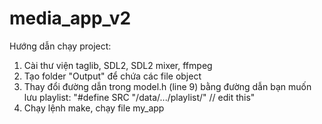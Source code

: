 # media_app_v2
Hướng dẫn chạy project:
1. Cài thư viện taglib, SDL2, SDL2 mixer, ffmpeg
2. Tạo folder "Output" để chứa các file object
3. Thay đổi đường dẫn trong model.h (line 9) bằng đường dẫn bạn muốn lưu playlist: 
          "#define SRC "/data/.../playlist/" // edit this"
4. Chạy lệnh make, chạy file my_app
